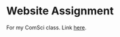 # Website Assignment
For my ComSci class. Link [here](http://videoeditor5000.github.io/ICS3UEassignment1/).
